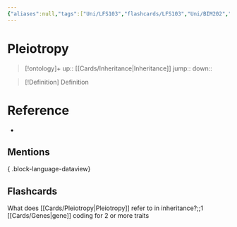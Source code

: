 ```yaml
---
{"aliases":null,"tags":["Uni/LFS103","flashcards/LFS103","Uni/BIM202","flashcards/BIM202"],"dg-publish":true,"permalink":"/cards/pleiotropy/","dgPassFrontmatter":true}
---
```


# Pleiotropy

> [!ontology]+
> up:: [[Cards/Inheritance\|Inheritance]]
> jump:: 
> down:: 

> [!Definition] Definition

# Reference

- 

## Mentions


{ .block-language-dataview}

## Flashcards

What does [[Cards/Pleiotropy\|Pleiotropy]] refer to in inheritance?;;1 [[Cards/Genes\|gene]] coding for 2 or more traits
<!--SR:!2024-10-29,26,150-->

